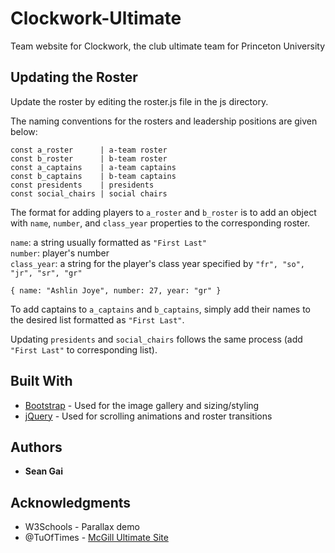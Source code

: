 # Clockwork-Ultimate
Team website for Clockwork, the club ultimate team for Princeton University

## Updating the Roster

Update the roster by editing the roster.js file in the js directory.

The naming conventions for the rosters and leadership positions are given below:

```
const a_roster      | a-team roster
const b_roster      | b-team roster
const a_captains    | a-team captains
const b_captains    | b-team captains
const presidents    | presidents
const social_chairs | social chairs
```

The format for adding players to ```a_roster``` and ```b_roster``` is to add an object with ```name```, ```number```, and ```class_year``` properties to the corresponding roster.

```name```: a string usually formatted as ```"First Last"```\
```number```: player's number\
```class_year```: a string for the player's class year specified by ```"fr", "so", "jr", "sr", "gr"```

```
{ name: "Ashlin Joye", number: 27, year: "gr" }
```

To add captains to ```a_captains``` and ```b_captains```, simply add their names to the desired list formatted as ```"First Last"```.

Updating ```presidents``` and ```social_chairs``` follows the same process (add ```"First Last"``` to corresponding list).

## Built With

* [Bootstrap](http://getbootstrap.com/) - Used for the image gallery and sizing/styling
* [jQuery](http://jquery.com/) - Used for scrolling animations and roster transitions

## Authors

* **Sean Gai**

## Acknowledgments

* W3Schools - Parallax demo
* @TuOfTimes - [McGill Ultimate Site](http://mcgillultimate.ca/)
